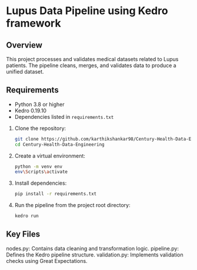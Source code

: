 # Lupus Data Pipeline using Kedro framework

## Overview
This project processes and validates medical datasets related to Lupus patients. The pipeline cleans, merges, and validates data to produce a unified dataset.

## Requirements
- Python 3.8 or higher
- Kedro 0.19.10
- Dependencies listed in `requirements.txt`

1. Clone the repository:
   ```bash
   git clone https://github.com/karthikshankar98/Century-Health-Data-Engineering.git
   cd Century-Health-Data-Engineering

2. Create a virtual environment:
   ```bash
   python -m venv env
   env\Scripts\activate

3. Install dependencies:
   ```bash
   pip install -r requirements.txt

4. Run the pipeline from the project root directory:
   ```bash
   kedro run

## Key Files
nodes.py: Contains data cleaning and transformation logic.
pipeline.py: Defines the Kedro pipeline structure.
validation.py: Implements validation checks using Great Expectations.

